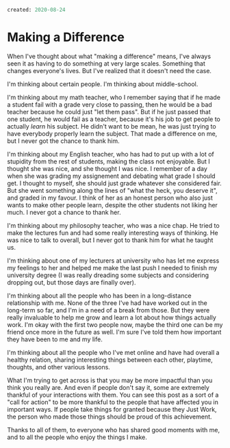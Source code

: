 ```meta
created: 2020-08-24
```

# Making a Difference

When I've thought about what "making a difference" means, I've always seen it as having to do something at very large scales. Something that changes everyone's lives. But I've realized that it doesn't need the case.

I'm thinking about certain people. I'm thinking about middle-school.

I'm thinking about my math teacher, who I remember saying that if he made a student fail with a grade very close to passing, then he would be a bad teacher because he could just "let them pass". But if he just passed that one student, he would fail as a teacher, because it's his job to get people to actually *learn* his subject. He didn't want to be mean, he was just trying to have everybody properly learn the subject. That made a difference on me, but I never got the chance to thank him.

I'm thinking about my English teacher, who has had to put up with a lot of stupidity from the rest of students, making the class not enjoyable. But I thought she was nice, and she thought I was nice. I remember of a day when she was grading my assignement and debating what grade I should get. I thought to myself, she should just grade whatever she considered fair. But she went something along the lines of "what the heck, you deserve it", and graded in my favour. I think of her as an honest person who also just wants to make other people learn, despite the other students not liking her much. I never got a chance to thank her.

I'm thinking about my philosophy teacher, who was a nice chap. He tried to make the lectures fun and had some really interesting ways of thinking. He was nice to talk to overall, but I never got to thank him for what he taught us.

I'm thinking about one of my lecturers at university who has let me express my feelings to her and helped me make the last push I needed to finish my university degree (I was really dreading some subjects and considering dropping out, but those days are finally over).

I'm thinking about all the people who has been in a long-distance relationship with me. None of the three I've had have worked out in the long-term so far, and I'm in a need of a break from those. But they were really invaluable to help me grow and learn a lot about how things actually work. I'm okay with the first two people now, maybe the third one can be my friend once more in the future as well. I'm sure I've told them how important they have been to me and my life.

I'm thinking about all the people who I've met online and have had overall a healthy relation, sharing interesting things between each other, playtime, thoughts, and other various lessons.

What I'm trying to get across is that you may be more impactful than you think you really are. And even if people don't say it, some are extremely thankful of your interactions with them. You can see this post as a sort of a "call for action" to be more thankful to the people that have affected you in important ways. If people take things for granted because they Just Work, the person who made those things should be proud of this achievement.

Thanks to all of them, to everyone who has shared good moments with me, and to all the people who enjoy the things I make.
